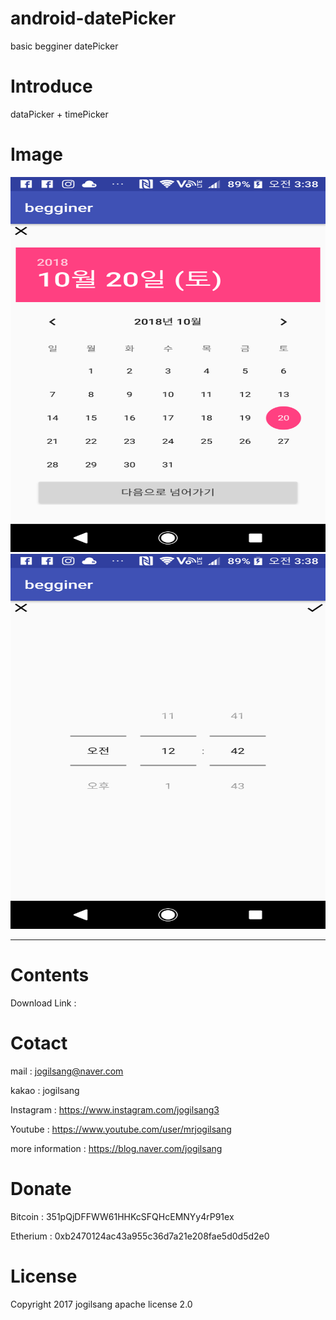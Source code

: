 # android-datePicker

basic begginer datePicker

Introduce
=============

dataPicker + timePicker

Image
=============
<center><img src="/1.png" width="800" height="600"></center>
<center><img src="/2.png" width="800" height="600"></center>

<hr/>

Contents
=============

Download Link : 


Cotact
=============

mail :
jogilsang@naver.com

kakao :
jogilsang

Instagram :
<https://www.instagram.com/jogilsang3>

Youtube :
<https://www.youtube.com/user/mrjogilsang>

more information : 
<https://blog.naver.com/jogilsang>

Donate
=============
Bitcoin : 351pQjDFFWW61HHKcSFQHcEMNYy4rP91ex

Etherium : 0xb2470124ac43a955c36d7a21e208fae5d0d5d2e0


License
=============
Copyright 2017 jogilsang apache license 2.0



